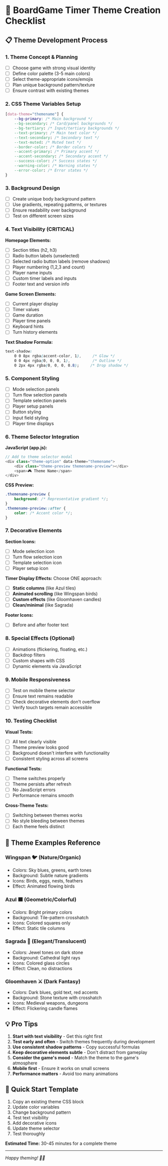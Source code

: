 # 🎨 BoardGame Timer Theme Creation Checklist

## 📋 **Theme Development Process**

### **1. Theme Concept & Planning**
- [ ] Choose game with strong visual identity
- [ ] Define color palette (3-5 main colors)
- [ ] Select theme-appropriate icons/emojis
- [ ] Plan unique background pattern/texture
- [ ] Ensure contrast with existing themes

### **2. CSS Theme Variables Setup**
```css
[data-theme="themename"] {
    --bg-primary: /* Main background */
    --bg-secondary: /* Card/panel backgrounds */
    --bg-tertiary: /* Input/tertiary backgrounds */
    --text-primary: /* Main text color */
    --text-secondary: /* Secondary text */
    --text-muted: /* Muted text */
    --border-color: /* Border colors */
    --accent-primary: /* Primary accent */
    --accent-secondary: /* Secondary accent */
    --success-color: /* Success states */
    --warning-color: /* Warning states */
    --error-color: /* Error states */
}
```

### **3. Background Design**
- [ ] Create unique body background pattern
- [ ] Use gradients, repeating patterns, or textures
- [ ] Ensure readability over background
- [ ] Test on different screen sizes

### **4. Text Visibility (CRITICAL)**
**Homepage Elements:**
- [ ] Section titles (h2, h3)
- [ ] Radio button labels (unselected)
- [ ] Selected radio button labels (remove shadows)
- [ ] Player numbering (1,2,3 and count)
- [ ] Player name inputs
- [ ] Custom timer labels and inputs
- [ ] Footer text and version info

**Game Screen Elements:**
- [ ] Current player display
- [ ] Timer values
- [ ] Game duration
- [ ] Player time panels
- [ ] Keyboard hints
- [ ] Turn history elements

**Text Shadow Formula:**
```css
text-shadow: 
    0 0 8px rgba(accent-color, 1),     /* Glow */
    0 0 4px rgba(0, 0, 0, 1),          /* Outline */
    0 2px 4px rgba(0, 0, 0, 0.8);     /* Drop shadow */
```

### **5. Component Styling**
- [ ] Mode selection panels
- [ ] Turn flow selection panels
- [ ] Template selection panels
- [ ] Player setup panels
- [ ] Button styling
- [ ] Input field styling
- [ ] Player time displays

### **6. Theme Selector Integration**
**JavaScript (app.js):**
```javascript
// Add to theme selector modal
<div class="theme-option" data-theme="themename">
    <div class="theme-preview themename-preview"></div>
    <span>🎮 Theme Name</span>
</div>
```

**CSS Preview:**
```css
.themename-preview {
    background: /* Representative gradient */;
}
.themename-preview::after {
    color: /* Accent color */;
}
```

### **7. Decorative Elements**
**Section Icons:**
- [ ] Mode selection icon
- [ ] Turn flow selection icon
- [ ] Template selection icon
- [ ] Player setup icon

**Timer Display Effects:**
Choose ONE approach:
- [ ] **Static columns** (like Azul tiles)
- [ ] **Animated scrolling** (like Wingspan birds)
- [ ] **Custom effects** (like Gloomhaven candles)
- [ ] **Clean/minimal** (like Sagrada)

**Footer Icons:**
- [ ] Before and after footer text

### **8. Special Effects (Optional)**
- [ ] Animations (flickering, floating, etc.)
- [ ] Backdrop filters
- [ ] Custom shapes with CSS
- [ ] Dynamic elements via JavaScript

### **9. Mobile Responsiveness**
- [ ] Test on mobile theme selector
- [ ] Ensure text remains readable
- [ ] Check decorative elements don't overflow
- [ ] Verify touch targets remain accessible

### **10. Testing Checklist**
**Visual Tests:**
- [ ] All text clearly visible
- [ ] Theme preview looks good
- [ ] Background doesn't interfere with functionality
- [ ] Consistent styling across all screens

**Functional Tests:**
- [ ] Theme switches properly
- [ ] Theme persists after refresh
- [ ] No JavaScript errors
- [ ] Performance remains smooth

**Cross-Theme Tests:**
- [ ] Switching between themes works
- [ ] No style bleeding between themes
- [ ] Each theme feels distinct

## 🎯 **Theme Examples Reference**

### **Wingspan** 🐦 (Nature/Organic)
- Colors: Sky blues, greens, earth tones
- Background: Subtle nature gradients
- Icons: Birds, eggs, nests, feathers
- Effect: Animated flowing birds

### **Azul** 🟦 (Geometric/Colorful)
- Colors: Bright primary colors
- Background: Tile-pattern crosshatch
- Icons: Colored squares only
- Effect: Static tile columns

### **Sagrada** 🏰 (Elegant/Translucent)
- Colors: Jewel tones on dark stone
- Background: Cathedral light rays
- Icons: Colored glass circles
- Effect: Clean, no distractions

### **Gloomhaven** ⚔️ (Dark Fantasy)
- Colors: Dark blues, gold text, red accents
- Background: Stone texture with crosshatch
- Icons: Medieval weapons, dungeons
- Effect: Flickering candle flames

## 💡 **Pro Tips**

1. **Start with text visibility** - Get this right first
2. **Test early and often** - Switch themes frequently during development
3. **Use consistent shadow patterns** - Copy successful formulas
4. **Keep decorative elements subtle** - Don't distract from gameplay
5. **Consider the game's mood** - Match the theme to the game's atmosphere
6. **Mobile first** - Ensure it works on small screens
7. **Performance matters** - Avoid too many animations

## 🚀 **Quick Start Template**

1. Copy an existing theme CSS block
2. Update color variables
3. Change background pattern
4. Test text visibility
5. Add decorative icons
6. Update theme selector
7. Test thoroughly

**Estimated Time:** 30-45 minutes for a complete theme

---

*Happy theming! 🎨✨*